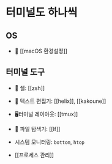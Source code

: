 # 터미널도 하나씩

## OS

- 🍎 [[macOS 환경설정]]

## 터미널 도구

- 🐚 쉘: [[zsh]]
- 📝 텍스트 편집기: [[helix]], [[kakoune]]
- 🖥터미널 레이아웃: [[tmux]]
- 📂 파일 탐색기: [[lf]]
- 시스템 모니터링: `bottom`, `htop`

- [[프로세스 관리]]